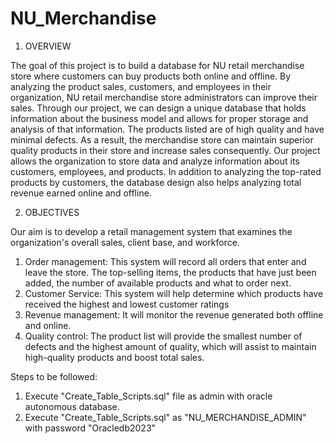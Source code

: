 # NU_Merchandise

1.	OVERVIEW 

The goal of this project is to build a database for NU retail merchandise store where customers can buy products both online and offline. By analyzing the product sales, customers, and employees in their organization, NU retail merchandise store administrators can improve their sales. Through our project, we can design a unique database that holds information about the business model and allows for proper storage and analysis of that information. The products listed are of high quality and have minimal defects. As a result, the merchandise store can maintain superior quality products in their store and increase sales consequently. Our project allows the organization to store data and analyze information about its customers, employees, and products. In addition to analyzing the top-rated products by customers, the database design also helps analyzing total revenue earned online and offline. 

2. OBJECTIVES 
 
Our aim is to develop a retail management system that examines the organization's overall sales, client base, and workforce. 
1.	Order management: This system will record all orders that enter and leave the store. The top-selling items, the products that have just been added, the number of available products and what to order next. 
2.	Customer Service: This system will help determine which products have received the highest and lowest customer ratings  
3.	Revenue management: It will monitor the revenue generated both offline and online. 
4.	Quality control: The product list will provide the smallest number of defects and the highest amount of quality, which will assist to maintain high-quality products and boost total sales. 
 
 Steps to be followed:

1. Execute "Create_Table_Scripts.sql" file as admin with oracle autonomous database.
2. Execute "Create_Table_Scripts.sql" as "NU_MERCHANDISE_ADMIN" with password "Oracledb2023"

